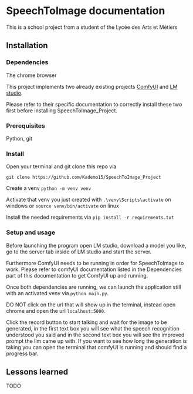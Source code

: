 # SpeechToImage documentation
This is a school project from a student of the Lycée des Arts et Métiers
## Installation
### Dependencies
The chrome browser

This project implements two already existing projects [ComfyUI](https://github.com/comfyanonymous/ComfyUI) and [LM studio](https://lmstudio.ai/). 

Please refer to their specific documentation to correctly install these two first before installing SpeechToImage_Project.

### Prerequisites
Python, git

### Install
Open your terminal and git clone this repo via 

````git clone https://github.com/Kademo15/SpeechToImage_Project````

Create a venv ````python -m venv venv````

Activate that venv you just created with
````.\venv\Scripts\activate```` on windows or ````source venv/bin/activate```` on linux

Install the needed requirements via 
````pip install -r requirements.txt````

### Setup and usage
Before launching the program open LM studio, download a model you like, go to the server tab inside of LM studio and start the server. 

Furthermore ComfyUI needs to be running in order for SpeechToImage to work. Please refer to comfyUI documentation listed in the Dependencies part of this documentation to get ComfyUI up and running.

Once both dependencies are running, we can launch the application still with an activated venv via ````python main.py````.

DO NOT click on the url that will show up in the terminal, instead open chrome and open the url ````localhost:5000````.

Click the record button to start talking and wait for the image to be generated, 
in the first text box you will see what the speech recognition understood you said 
and in the second text box you will see the improved prompt the llm came up with. 
If you want to see how long the generation is taking you can open the terminal that comfyUI is running
and should find a progress bar.

## Lessons learned
TODO
